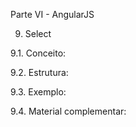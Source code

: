 Parte VI - AngularJS

9. Select

9.1. Conceito:

9.2. Estrutura:

9.3. Exemplo:

9.4. Material complementar:
